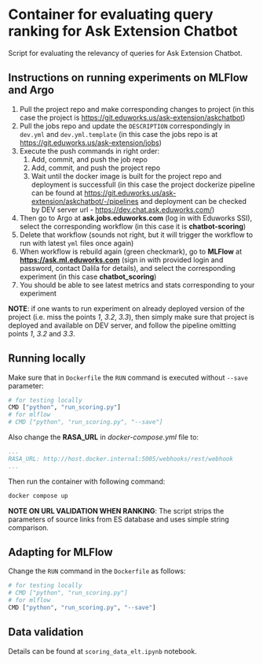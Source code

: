 # Container for evaluating query ranking for Ask Extension Chatbot

Script for evaluating the relevancy of queries for Ask Extension Chatbot.

## Instructions on running experiments on MLFlow and Argo

1. Pull the project repo and make corresponding changes to project (in this case the project is https://git.eduworks.us/ask-extension/askchatbot)
2. Pull the jobs repo and update the `DESCRIPTION` correspondingly in `dev.yml` and `dev.yml.template` (in this case the jobs repo is at https://git.eduworks.us/ask-extension/jobs)
3. Execute the push commands in right order:
    1. Add, commit, and push the job repo
    2. Add, commit, and push the project repo
    3. Wait until the docker image is built for the project repo and deployment is successfull (in this case the project dockerize pipeline can be found at https://git.eduworks.us/ask-extension/askchatbot/-/pipelines and deployment can be checked by DEV server url - https://dev.chat.ask.eduworks.com/)
4. Then go to Argo at __ask.jobs.eduworks.com__ (log in with Eduworks SSI), select the corresponding workflow (in this case it is __chatbot-scoring__)
5. Delete that workflow (sounds not right, but it will trigger the workflow to run with latest `yml` files once again)
6. When workflow is rebuild again (green checkmark), go to __MLFlow__ at __https://ask.ml.eduworks.com__ (sign in with provided login and password, contact Dalila for details), and select the corresponding experiment (in this case __chatbot_scoring__)
7. You should be able to see latest metrics and stats corresponding to your experiment

__NOTE__: if one wants to run experiment on already deployed version of the project (i.e. miss the points _1_, _3.2_, _3.3_), then simply make sure that project is deployed and available on DEV server, and follow the pipeline omitting points _1_, _3.2_ and _3.3_.

## Running locally

Make sure that in `Dockerfile` the `RUN` command is executed without `--save` parameter:
```bash
# for testing locally
CMD ["python", "run_scoring.py"]
# for mlflow
# CMD ["python", "run_scoring.py", "--save"]
```

Also change the __RASA_URL__ in _docker-compose.yml_ file to:
```yml
...
RASA_URL: http://host.docker.internal:5005/webhooks/rest/webhook
...
```

Then run the container with following command:
```bash
docker compose up
```

__NOTE ON URL VALIDATION WHEN RANKING__:
The script strips the parameters of source links from ES database and uses simple string comparison.

## Adapting for MLFlow

Change the `RUN` command in the `Dockerfile` as follows:
```bash
# for testing locally
# CMD ["python", "run_scoring.py"]
# for mlflow
CMD ["python", "run_scoring.py", "--save"]
```

## Data validation

Details can be found at `scoring_data_elt.ipynb` notebook.